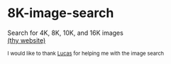 # 8K-image-search
Search for 4K, 8K, 10K, and 16K images
</br><a href="https://icelander900.github.io/8K-image-search/">(thy website)</a>
<p><small>I would like to thank <a href="https://stackoverflow.com/users/947271/lucas">Lucas</a> for helping me with the image search</small></p>
